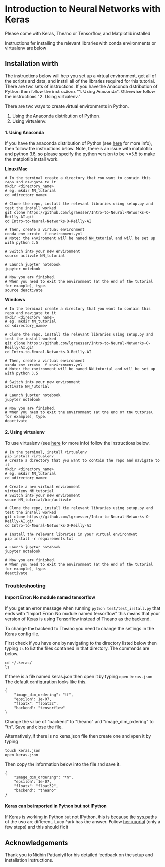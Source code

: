 # Introduction to Neural Networks with Keras

Please come with Keras, Theano or Tensorflow, and Matplotlib installed

Instructions for installing the relevant libraries with conda environments or virtualenv are below

## Installation wirth

The instructions below will help you set up a virtual environment, get all of the scripts and data, and install all of the libraries required for this tutorial. There are two sets of instructions. If you have the Anaconda distribution of Python then follow the instructions "1. Using Anaconda". Otherwise follow the instructions "2. Using virtualenv."

There are two ways to create virtual environments in Python.

1. Using the Anaconda distribution of Python.
2. Using virtualenv.
  
#### 1. Using Anaconda
If you have the anaconda distribution of Python (see [here](http://conda.pydata.org/docs/using/envs.html) for more info), then follow the instructions below. Note, there is an issue with matplotlib and python 3.6, so please specify the python version to be <=3.5 to make the matplotlib install work.

**Linux/Mac**

```shell
# In the terminal create a directory that you want to contain this repo and navigate to it
mkdir <directory_name>
# eg. mkdir NN_tutorial
cd <directory_name>

# Clone the repo, install the relevant libraries using setup.py and test the install worked
git clone https://github.com/lgraesser/Intro-to-Neural-Networks-O-Reilly-AI.git
cd Intro-to-Neural-Networks-O-Reilly-AI

# Then, create a virtual environment
conda env create -f environment.yml
# Note: the environment will be named NN_tutorial and will be set up with python 3.5

# Switch into your new environment
source activate NN_tutorial

# Launch jupyter notebook
jupyter notebook

# Now you are finished. 
# When you need to exit the environment (at the end of the tutorial for example), type.
source deactivate
```

**Windows**

```shell
# In the terminal create a directory that you want to contain this repo and navigate to it
mkdir <directory_name>
# eg. mkdir NN_tutorial
cd <directory_name>

# Clone the repo, install the relevant libraries using setup.py and test the install worked
git clone https://github.com/lgraesser/Intro-to-Neural-Networks-O-Reilly-AI.git
cd Intro-to-Neural-Networks-O-Reilly-AI

# Then, create a virtual environment
conda env create -f environment.yml
# Note: the environment will be named NN_tutorial and will be set up with python 3.5

# Switch into your new environment
activate NN_tutorial

# Launch jupyter notebook
jupyter notebook

# Now you are finished. 
# When you need to exit the environment (at the end of the tutorial for example), type.
deactivate
```

#### 2. Using virtualenv
To use virtualenv (see [here](http://docs.python-guide.org/en/latest/dev/virtualenvs/) for more info) follow the instructions below.

```shell
# In the terminal, install virtualenv
pip install virtualenv
# Create a directory that you want to contain the repo and navigate to it
mkdir <directory_name>
# eg. mkdir NN_tutorial
cd <directory_name>

# Create a new virtual environment
virtualenv NN_tutorial
# Switch into your new environment
souce NN_tutorial/bin/activate

# Clone the repo, install the relevant libraries using setup.py and test the install worked
git clone https://github.com/lgraesser/Intro-to-Neural-Networks-O-Reilly-AI.git
cd Intro-to-Neural-Networks-O-Reilly-AI

# Install the relevant libraries in your virtual environment
pip install -r requirements.txt

# Launch jupyter notebook
jupyter notebook

# Now you are finished. 
# When you need to exit the environment (at the end of the tutorial for example), type.
deactivate
```

### Troubleshooting

#### Import Error: No module named tensorflow

If you get an error message when running ```python test/test_install.py``` that ends with "Import Error: No module named tensorflow" this means that your version of Keras is using Tensorflow instead of Theano as the backend.

To change the backend to Theano you need to change the settings in the Keras config file.

First check if you have one by navigating to the directory listed below then typing ```ls``` to list the files contained in that directory. The commands are below.

```shell
cd ~/.keras/
ls
```

If there is a file named keras.json then open it by typing  ```open keras.json```  The default configuration looks like this.

```
{
    "image_dim_ordering": "tf",
    "epsilon": 1e-07,
    "floatx": "float32",
    "backend": "tensorflow"
}
```

Change the value of "backend" to "theano" and "image_dim_ordering" to "th". Save and close the file.

    
Alternatively, if there is no keras.json file then create one and open it by typing

```
touch keras.json
open keras.json
```

Then copy the information below into the file and save it.

```
{
    "image_dim_ordering": "th",
    "epsilon": 1e-07,
    "floatx": "float32",
    "backend": "theano"
}
```

#### Keras can be imported in Python but not IPython

If Keras is working in Python but not IPython, this is because the sys.paths of the two are different. Lucy Park has the answer. Follow [her tutorial](https://www.lucypark.kr/blog/2013/02/10/when-python-imports-and-ipython-does-not/) (only a few steps) and this should fix it

## Acknowledgements

Thank you to Nidhin Pattaniyil for his detailed feedback on the setup and installation instructions.